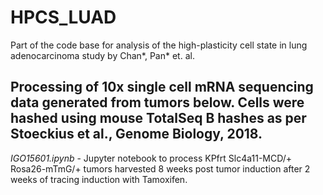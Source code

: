 # HPCS_LUAD
Part of the code base for analysis of the high-plasticity cell state in lung adenocarcinoma study by Chan*, Pan* et. al. 

## Processing of 10x single cell mRNA sequencing data generated from tumors below.  Cells were hashed using mouse TotalSeq B hashes as per Stoeckius et al., Genome Biology, 2018.

_IGO15601.ipynb_ - Jupyter notebook to process KPfrt Slc4a11-MCD/+ Rosa26-mTmG/+ tumors harvested 8 weeks post tumor induction after 2 weeks of tracing induction with Tamoxifen.
